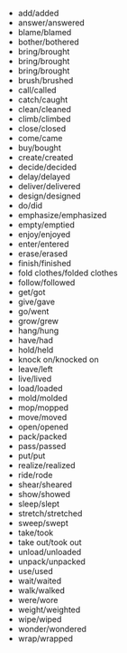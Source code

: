 - add/added
- answer/answered
- blame/blamed
- bother/bothered
- bring/brought
- bring/brought
- bring/brought
- brush/brushed
- call/called
- catch/caught
- clean/cleaned
- climb/climbed
- close/closed
- come/came
- buy/bought
- create/created
- decide/decided
- delay/delayed
- deliver/delivered
- design/designed
- do/did
- emphasize/emphasized
- empty/emptied
- enjoy/enjoyed
- enter/entered
- erase/erased
- finish/finished
- fold clothes/folded clothes
- follow/followed
- get/got
- give/gave
- go/went
- grow/grew
- hang/hung
- have/had
- hold/held
- knock on/knocked on
- leave/left
- live/lived
- load/loaded
- mold/molded
- mop/mopped
- move/moved
- open/opened
- pack/packed
- pass/passed
- put/put
- realize/realized
- ride/rode
- shear/sheared
- show/showed
- sleep/slept
- stretch/stretched
- sweep/swept
- take/took
- take out/took out
- unload/unloaded
- unpack/unpacked
- use/used
- wait/waited
- walk/walked
- were/wore
- weight/weighted
- wipe/wiped
- wonder/wondered
- wrap/wrapped
